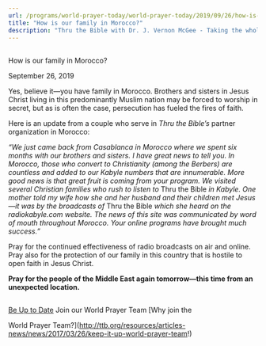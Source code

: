 ```yaml
---
url: /programs/world-prayer-today/world-prayer-today/2019/09/26/how-is-our-family-in-morocco
title: "How is our family in Morocco?"
description: "Thru the Bible with Dr. J. Vernon McGee - Taking the whole Word to the whole world"
---
```







## 
 How is our family in Morocco?


September 26, 2019




Yes, believe it—you have family in Morocco. Brothers and sisters in Jesus Christ living in this predominantly Muslim nation may be forced to worship in secret, but as is often the case, persecution has fueled the fires of faith. 


Here is an update from a couple who serve in *Thru the Bible’s* partner organization in Morocco:


*“We just came back from Casablanca in Morocco where we spent six months with our brothers and sisters. I have great news to tell you. In Morocco, those who convert to Christianity (among the Berbers) are countless and added to our Kabyle numbers that are innumerable. More good news is that great fruit is coming from your program. We visited several Christian families who rush to listen to* Thru the Bible *in Kabyle. One mother told my wife how she and her husband and their children met Jesus—it was by the broadcasts of* Thru the Bible *which she heard on the radiokabyle.com website. The news of this site was communicated by word of mouth throughout Morocco. Your online programs have brought much success.”*


Pray for the continued effectiveness of radio broadcasts on air and online. Pray also for the protection of our family in this country that is hostile to open faith in Jesus Christ. 


**Pray for the people of the Middle East again tomorrow—this time from an unexpected location.** 







## 




[Be Up to Date](http://feeds.feedburner.com/WorldPrayerToday "World Prayer Today RSS Feed")
Join our World Prayer Team
[Why join the  

World Prayer Team?](http://ttb.org/resources/articles-news/news/2017/03/26/keep-it-up-world-prayer-team!)




